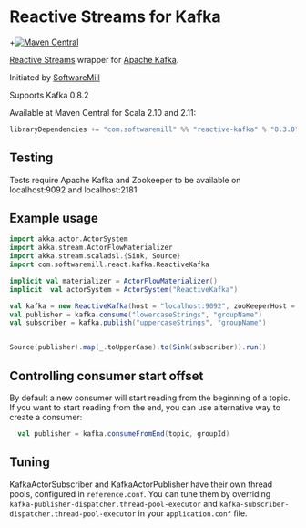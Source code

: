 Reactive Streams for Kafka
====
+[![Maven Central](https://maven-badges.herokuapp.com/maven-central/com.typesafe/config/badge.svg)](https://maven-badges.herokuapp.com/maven-central/com.softwaremill/reactive-kafka_2.11)  

[Reactive Streams](http://www.reactive-streams.org) wrapper for [Apache Kafka](https://kafka.apache.org/).  

Initiated by [SoftwareMill](https://softwaremill.com)

Supports Kafka 0.8.2

Available at Maven Central for Scala 2.10 and 2.11:

````scala
libraryDependencies += "com.softwaremill" %% "reactive-kafka" % "0.3.0"
````

Testing
----
Tests require Apache Kafka and Zookeeper to be available on localhost:9092 and localhost:2181

Example usage
----

```Scala
import akka.actor.ActorSystem
import akka.stream.ActorFlowMaterializer
import akka.stream.scaladsl.{Sink, Source}
import com.softwaremill.react.kafka.ReactiveKafka

implicit val materializer = ActorFlowMaterializer()
implicit  val actorSystem = ActorSystem("ReactiveKafka")

val kafka = new ReactiveKafka(host = "localhost:9092", zooKeeperHost = "localhost:2181")
val publisher = kafka.consume("lowercaseStrings", "groupName")
val subscriber = kafka.publish("uppercaseStrings", "groupName")


Source(publisher).map(_.toUpperCase).to(Sink(subscriber)).run()
```

Controlling consumer start offset
----

By default a new consumer will start reading from the beginning of a topic. If you want to start reading from the end,
you can use alternative way to create a consumer:
```Scala
  val publisher = kafka.consumeFromEnd(topic, groupId)
````

Tuning
----

KafkaActorSubscriber and KafkaActorPublisher have their own thread pools, configured in `reference.conf`.
You can tune them by overriding `kafka-publisher-dispatcher.thread-pool-executor` and
`kafka-subscriber-dispatcher.thread-pool-executor` in your `application.conf` file.
